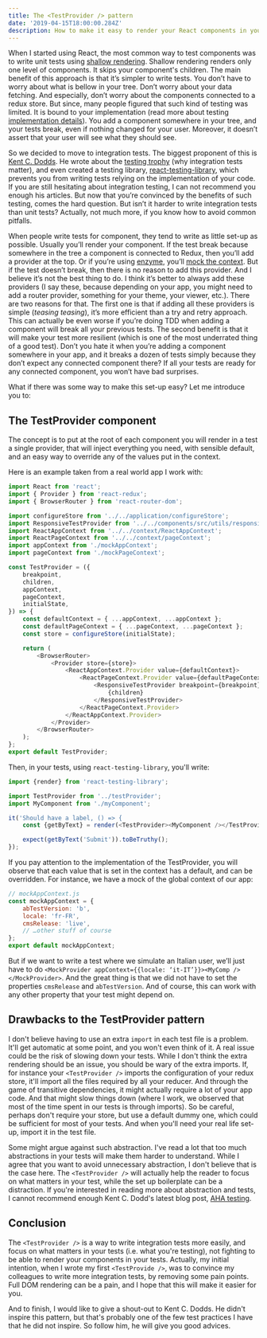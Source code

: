 ```yaml
---
title: The <TestProvider /> pattern
date: '2019-04-15T18:00:00.284Z'
description: How to make it easy to render your React components in your tests
---
```


When I started using React, the most common way to test components was to write unit tests using [shallow rendering](https://reactjs.org/docs/shallow-renderer.html). Shallow rendering renders only one level of components. It skips your component's children. The main benefit of this approach is that it’s simpler to write tests. You don’t have to worry about what is bellow in your tree. Don’t worry about your data fetching. And especially, don’t worry about the components connected to a redux store. But since, many people figured that such kind of testing was limited. It is bound to your implementation (read more about testing [implementation details](https://kentcdodds.com/blog/testing-implementation-details)). You add a component somewhere in your tree, and your tests break, even if nothing changed for your user. Moreover, it doesn’t assert that your user will see what they should see.

So we decided to move to integration tests. The biggest proponent of this is [Kent C. Dodds](https://kentcdodds.com/). He wrote about the [testing trophy](https://kentcdodds.com/blog/unit-vs-integration-vs-e2e-tests) (why integration tests matter), and even created a testing library, [react-testing-library](https://github.com/kentcdodds/react-testing-library), which prevents you from writing tests relying on the implementation of your code. If you are still hesitating about integration testing, I can not recommend you enough his articles. But now that you’re convinced by the benefits of such testing, comes the hard question. But isn’t it harder to write integration tests than unit tests? Actually, not much more, if you know how to avoid common pitfalls.

When people write tests for component, they tend to write as little set-up as possible. Usually you’ll render your component. If the test break because somewhere in the tree a component is connected to Redux, then you’ll add a provider at the top. Or if you’re using [enzyme](https://github.com/airbnb/enzyme), you’ll [mock the context](https://airbnb.io/enzyme/docs/api/mount.html#arguments). But if the test doesn’t break, then there is no reason to add this provider. And I believe it’s not the best thing to do. I think it’s better to always add these providers (I say these, because depending on your app, you might need to add a router provider, something for your theme, your viewer, etc.). There are two reasons for that. The first one is that if adding all these providers is simple (_teasing teasing_), it’s more efficient than a try and retry approach. This can actually be even worse if you’re doing TDD when adding a component will break all your previous tests. The second benefit is that it will make your test more resilient (which is one of the most underrated thing of a good test). Don’t you hate it when you’re adding a component somewhere in your app, and it breaks a dozen of tests simply because they don’t expect any connected component there? If all your tests are ready for any connected component, you won’t have bad surprises.

What if there was some way to make this set-up easy? Let me introduce you to:

## The TestProvider component

The concept is to put at the root of each component you will render in a test a single provider, that will inject everything you need, with sensible default, and an easy way to override any of the values put in the context.

Here is an example taken from a real world app I work with:

```javascript
import React from 'react';
import { Provider } from 'react-redux';
import { BrowserRouter } from 'react-router-dom';

import configureStore from '../../application/configureStore';
import ResponsiveTestProvider from '../../components/src/utils/responsive/ResponsiveTestProvider.jsx';
import ReactAppContext from '../../context/ReactAppContext';
import ReactPageContext from '../../context/pageContext';
import appContext from './mockAppContext';
import pageContext from './mockPageContext';

const TestProvider = ({
    breakpoint,
    children,
    appContext,
    pageContext,
    initialState,
}) => {
    const defaultContext = { ...appContext, ...appContext };
    const defaultPageContext = { ...pageContext, ...pageContext };
    const store = configureStore(initialState);

    return (
        <BrowserRouter>
            <Provider store={store}>
                <ReactAppContext.Provider value={defaultContext}>
                    <ReactPageContext.Provider value={defaultPageContext}>
                        <ResponsiveTestProvider breakpoint={breakpoint}>
                            {children}
                        </ResponsiveTestProvider>
                    </ReactPageContext.Provider>
                </ReactAppContext.Provider>
            </Provider>
        </BrowserRouter>
    );
};
export default TestProvider;
```

Then, in your tests, using `react-testing-library`, you'll write:

```javascript
import {render} from 'react-testing-library';

import TestProvider from '../testProvider';
import MyComponent from './myComponent';

it('Should have a label, () => {
    const {getByText} = render(<TestProvider><MyComponent /></TestProvider>);

    expect(getByText('Submit')).toBeTruthy();
});
```

If you pay attention to the implementation of the TestProvider, you will observe that each value that is set in the context has a default, and can be overridden. For instance, we have a mock of the global context of our app:

```javascript
// mockAppContext.js
const mockAppContext = {
    abTestVersion: 'b',
    locale: 'fr-FR',
    cmsRelease: 'live',
    // …other stuff of course
};
export default mockAppContext;
```

But if we want to write a test where we simulate an Italian user, we’ll just have to do `<MockProvider appContext={{locale: ‘it-IT’}}><MyComp /></MockProvider>`. And the great thing is that we did not have to set the properties `cmsRelease` and `abTestVersion`. And of course, this can work with any other property that your test might depend on.

## Drawbacks to the TestProvider pattern

I don't believe having to use an extra `import` in each test file is a problem. It'll get automatic at some point, and you won't even think of it. A real issue could be the risk of slowing down your tests. While I don't think the extra rendering should be an issue, you should be wary of the extra imports. If, for instance your `<TestProvider />` imports the configuration of your redux store, it'll import all the files required by all your reducer. And through the game of transitive dependencies, it might actually require a lot of your app code. And that might slow things down (where I work, we observed that most of the time spent in our tests is through imports). So be careful, perhaps don't require your store, but use a default dummy one, which could be sufficient for most of your tests. And when you'll need your real life set-up, import it in the test file.

Some might argue against such abstraction. I've read a lot that too much abstractions in your tests will make them harder to understand. While I agree that you want to avoid unnecessary abstraction, I don't believe that is the case here. The `<TestProvider />` will actually help the reader to focus on what matters in your test, while the set up boilerplate can be a distraction. If you're interested in reading more about abstraction and tests, I cannot recommend enough Kent C. Dodd's latest blog post, [AHA testing](https://kentcdodds.com/blog/aha-testing).

## Conclusion

The `<TestProvider />` is a way to write integration tests more easily, and focus on what matters in your tests (i.e. what you're testing), not fighting to be able to render your components in your tests. Actually, my initial intention, when I wrote my first `<TestProvide />`, was to convince my colleagues to write more integration tests, by removing some pain points. Full DOM rendering can be a pain, and I hope that this will make it easier for you.

And to finish, I would like to give a shout-out to Kent C. Dodds. He didn't inspire this pattern, but that's probably one of the few test practices I have that he did not inspire. So follow him, he will give you good advices.
